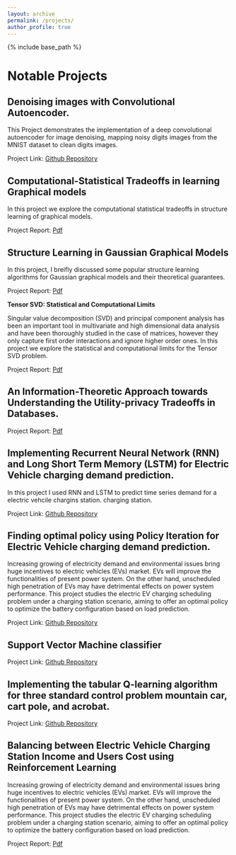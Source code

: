 ```yaml
---
layout: archive
permalink: /projects/
author_profile: true
---
```


{% include base_path %}


Notable Projects
======

<!-- Convolutional Neural Network for Human Action Recognition with Actitracker Dataset.
------
Brief description required

Project Link: 

Variational Autoencoder for reconstructing MNIST datasets.
------
Brief description required

Project Link: -->

Denoising images with Convolutional Autoencoder.
------
This Project demonstrates the implementation of a deep convolutional autoencoder for image denoising, mapping noisy digits images from the MNIST dataset to clean digits images. 

Project Link: [Github Repository](https://github.com/ZahinAbrar/Denoising-images-with-Convolutional-Autoencoder.)

<!-- Alternationg Direction Method of Multipliers.
------
Brief description required

Project Link: [Github Repository](https://github.com/ZahinAbrar/Alternating-Direction-Method-Of-Multipliers) -->

Computational-Statistical Tradeoffs in learning Graphical models
------

In this project we explore the computational statistical tradeoffs in structure learning of graphical models.

Project Report: [Pdf](https://ZahinAbrar.github.io/files/SML_Porject__ASU.pdf)

Structure Learning in Gaussian Graphical Models
------
In this project, I breifly discussed some popular structure learning algorithms for Gaussian graphical models and their theoretical guarantees.

Project Report: [Pdf](https://ZahinAbrar.github.io/files/APM_Project__ASU.pdf)

**Tensor SVD: Statistical and Computational Limits**

Singular value decomposition (SVD) and principal component analysis has been an important tool in multivariate and high dimensional data analysis and have been thoroughly studied in the case of matrices, however they only capture first order interactions and ignore higher order ones. In this project we explore the statistical and computational limits for the Tensor SVD problem.

Project Report: [Pdf](https://ZahinAbrar.github.io/files/Tensor_SVD.pdf)

An Information-Theoretic Approach towards Understanding the Utility-privacy Tradeoffs in Databases.
------

Project Report: [Pdf](https://ZahinAbrar.github.io/files/Info_Theory__Project.pdf)


Implementing Recurrent Neural Network (RNN) and Long Short Term Memory (LSTM) for Electric Vehicle charging demand prediction.
------
In this project I used RNN and LSTM to predict time series demand for a electric vehcile chargins station.
charging station.

Project Link:  [Github Repository](https://github.com/ZahinAbrar/RNN-and-LSTM-for-Electric-Vehicle-Charging-Demand-Prediction)

<!-- Classification of MNIST digit using Neural Network.
------
Brief description required

Project Link:  -->

Finding optimal policy using Policy Iteration for Electric Vehicle charging demand prediction.
------
Increasing growing of electricity demand and environmental issues bring huge incentives to electric vehicles (EVs) market. EVs will
improve the functionalities of present power system. On the other hand, unscheduled high penetration of EVs may have detrimental effects on
power system performance. This project studies the electric EV charging scheduling problem under a charging station scenario, aiming
to offer an optimal policy to optimize the battery configuration based on load prediction.

Project Link: [Github Repository](https://github.com/ZahinAbrar/Policy-Iteration-for-Electric-Vehicle-charging-demand-prediction.)

Support Vector Machine classifier
------
<!-- Brief description required -->

Project Link: [Github Repository](https://github.com/ZahinAbrar/SVM-Classifier-with-Newtonian-Gradient-Descent-)

<!-- Implementing Q-learning for Monte-Carlo Blackjack Problem.
------
Brief description required

Project Link:  -->

Implementing the tabular Q-learning algorithm for three standard control problem mountain car, cart pole, and acrobat.
------
<!-- Brief description required -->

Project Link: [Github Repository](https://github.com/ZahinAbrar/Implementing-the-tabular-Q-learning-algorithm-for-three-standard-control-problem-mountain-car-cart-)

Balancing between Electric Vehicle Charging Station Income and Users Cost using Reinforcement Learning
------

Increasing growing of electricity demand and environmental issues bring huge incentives to electric vehicles (EVs) market. EVs will improve the functionalities of present power system. On the other hand, unscheduled high penetration of EVs may have detrimental effects on power system performance. This project studies the electric EV charging scheduling problem under a charging station scenario, aiming to offer an optimal policy to optimize the battery configuration based on load prediction.

Project Report: [Pdf](https://ZahinAbrar.github.io/files/EV__Reinforcement_Learning.pdf)


<!-- My other projects can be found on my 
------ -->
